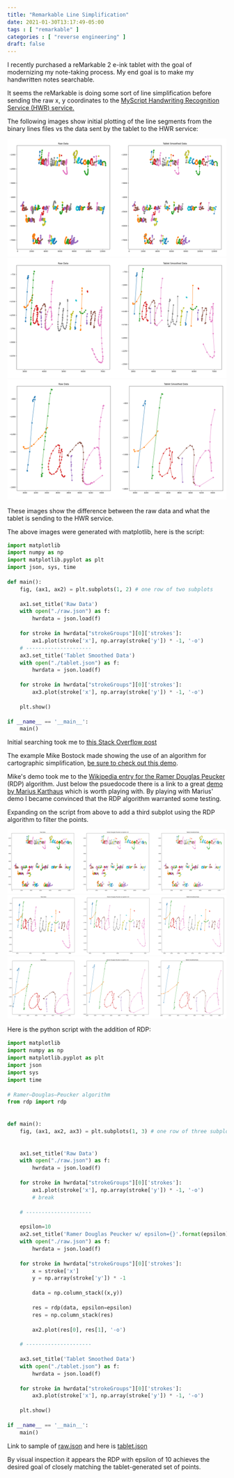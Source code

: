 ```yaml
---
title: "Remarkable Line Simplification"
date: 2021-01-30T13:17:49-05:00
tags : [ "remarkable" ]
categories : [ "reverse engineering" ]
draft: false
---
```


I recently purchased a reMarkable 2 e-ink tablet with the goal of modernizing my note-taking process. My end goal is to make my handwritten notes searchable.

It seems the reMarkable is doing some sort of line simplification before sending the raw x, y coordinates to the [MyScript Handwriting Recognition Service (HWR) service.](https://developer.myscript.com/getting-started)

The following images show initial plotting of the line segments from the binary lines files vs the data sent by the tablet to the HWR service:

![Full Page](full-page-compare.png)
![Zoom in on Handwriting](handwriting-compare.png)
![Zoom in on Hand](hand-compare.png)

These images show the difference between the raw data and what the tablet is sending to the HWR service.

The above images were generated with matplotlib, here is the script:
```python
import matplotlib
import numpy as np
import matplotlib.pyplot as plt
import json, sys, time

def main():
    fig, (ax1, ax2) = plt.subplots(1, 2) # one row of two subplots

    ax1.set_title('Raw Data')
    with open("./raw.json") as f:
        hwrdata = json.load(f)

    for stroke in hwrdata["strokeGroups"][0]['strokes']:
        ax1.plot(stroke['x'], np.array(stroke['y']) * -1, '-o')
    # ---------------------
    ax3.set_title('Tablet Smoothed Data')
    with open("./tablet.json") as f:
        hwrdata = json.load(f)

    for stroke in hwrdata["strokeGroups"][0]['strokes']:
        ax3.plot(stroke['x'], np.array(stroke['y']) * -1, '-o')

    plt.show()

if __name__ == '__main__':
    main()
```

Initial searching took me to [this Stack Overflow post](https://stackoverflow.com/a/26615039)

The example Mike Bostock made showing the use of an algorithm for cartographic simplification, [be sure to check out this demo](https://bost.ocks.org/mike/simplify/).

Mike's demo took me to the [Wikipedia entry for the Ramer Douglas Peucker](https://en.wikipedia.org/wiki/Ramer%E2%80%93Douglas%E2%80%93Peucker_algorithm#Pseudocode) (RDP) algorithm. Just below the psuedocode there is a link to a great [demo by Marius Karthaus](https://karthaus.nl/rdp/) which is worth playing with. By playing with Marius' demo I became convinced that the RDP algorithm warranted some testing.

Expanding on the script from above to add a third subplot using the RDP algorithm to filter the points.

![Full Page with RDP](rdp-full-page.png)
![Zoom in on Handwriting with RDP](rdp-handwriting.png)
![Zoom in on Hand with RDP](rdp-hand.png)

Here is the python script with the addition of RDP:
```python
import matplotlib
import numpy as np
import matplotlib.pyplot as plt
import json
import sys
import time

# Ramer–Douglas–Peucker algorithm
from rdp import rdp


def main():
    fig, (ax1, ax2, ax3) = plt.subplots(1, 3) # one row of three subplots


    ax1.set_title('Raw Data')
    with open("./raw.json") as f:
        hwrdata = json.load(f)

    for stroke in hwrdata["strokeGroups"][0]['strokes']:
        ax1.plot(stroke['x'], np.array(stroke['y']) * -1, '-o')
        # break

    # ---------------------

    epsilon=10
    ax2.set_title('Ramer Douglas Peucker w/ epsilon={}'.format(epsilon))
    with open("./raw.json") as f:
        hwrdata = json.load(f)

    for stroke in hwrdata["strokeGroups"][0]['strokes']:
        x = stroke['x']
        y = np.array(stroke['y']) * -1

        data = np.column_stack((x,y))

        res = rdp(data, epsilon=epsilon)
        res = np.column_stack(res)

        ax2.plot(res[0], res[1], '-o')

    # ---------------------

    ax3.set_title('Tablet Smoothed Data')
    with open("./tablet.json") as f:
        hwrdata = json.load(f)

    for stroke in hwrdata["strokeGroups"][0]['strokes']:
        ax3.plot(stroke['x'], np.array(stroke['y']) * -1, '-o')

    plt.show()

if __name__ == '__main__':
    main()
```

Link to sample of [raw.json](raw.json) and here is [tablet.json](tablet.json)

By visual inspection it appears the RDP with epsilon of 10 achieves the desired goal of closely matching the tablet-generated set of points.